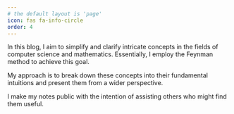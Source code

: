 ```yaml
---
# the default layout is 'page'
icon: fas fa-info-circle
order: 4
---
```


In this blog, I aim to simplify and clarify intricate concepts in the fields of computer science and mathematics. Essentially, I employ the Feynman method to achieve this goal.

My approach is to break down these concepts into their fundamental intuitions and present them from a wider perspective. 
 
I make my notes public with the intention of assisting others who might find them useful.